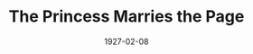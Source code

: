 ---
title: The Princess Marries the Page
date: 1927-02-08
closing_date: 1927-02-09
layout: productions
featured_image:
image_caption:
image_credit:
playbill:
Theatre: Theatre Jacksonville
cast:
- The Princess: Olive Rosenquist
- The Page: Maurice A. Horn
- The King: L.B. Pratt
- First Soldier: Parry Laird
- Second Soldier: O.K. Philipsen
- Third Soldier: Dr. C.M. Kennedy
- The Lord: Philip Devlin
crew:
- Director: Tracy L'Engle
- Scenery:
  - Anne C. Lalor
  - Birsa Shepard
  - Karl Bardin
- Lighting: Martha Race
- Props: Mrs. A.S. Peatross
- Costumes: Will Louis
understudies:
orchestra:
- Flute Player: Milner Brittain
external_links:
---